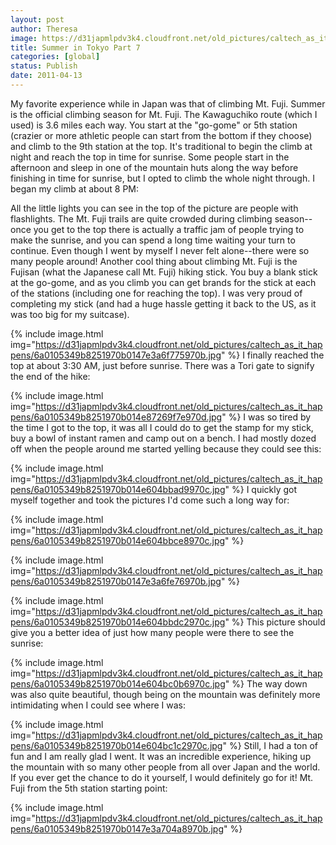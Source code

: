 ```yaml
---
layout: post
author: Theresa
image: https://d31japmlpdv3k4.cloudfront.net/old_pictures/caltech_as_it_happens/6a0105349b8251970b014e604bb1ab970c.jpg
title: Summer in Tokyo Part 7
categories: [global]
status: Publish
date: 2011-04-13
---
```


My favorite experience while in Japan was that of climbing Mt. Fuji. Summer is the official climbing season for Mt. Fuji. The Kawaguchiko route (which I used) is 3.6 miles each way. You start at the "go-gome" or 5th station (crazier or more athletic people can start from the bottom if they choose) and climb to the 9th station at the top. It's traditional to begin the climb at night and reach the top in time for sunrise. Some people start in the afternoon and sleep in one of the mountain huts along the way before finishing in time for sunrise, but I opted to climb the whole night through. I began my climb at about 8 PM:

All the little lights you can see in the top of the picture are people with flashlights. The Mt. Fuji trails are quite crowded during climbing season--once you get to the top there is actually a traffic jam of people trying to make the sunrise, and you can spend a long time waiting your turn to continue. Even though I went by myself I never felt alone--there were so many people around!
Another cool thing about climbing Mt. Fuji is the Fujisan (what the Japanese call Mt. Fuji) hiking stick. You buy a blank stick at the go-gome, and as you climb you can get brands for the stick at each of the stations (including one for reaching the top). I was very proud of completing my stick (and had a huge hassle getting it back to the US, as it was too big for my suitcase).


{% include image.html img="https://d31japmlpdv3k4.cloudfront.net/old_pictures/caltech_as_it_happens/6a0105349b8251970b0147e3a6f775970b.jpg" %}
I finally reached the top at about 3:30 AM, just before sunrise. There was a Tori gate to signify the end of the hike:


{% include image.html img="https://d31japmlpdv3k4.cloudfront.net/old_pictures/caltech_as_it_happens/6a0105349b8251970b014e87269f7e970d.jpg" %}
I was so tired by the time I got to the top, it was all I could do to get the stamp for my stick, buy a bowl of instant ramen and camp out on a bench. I had mostly dozed off when the people around me started yelling because they could see this:


{% include image.html img="https://d31japmlpdv3k4.cloudfront.net/old_pictures/caltech_as_it_happens/6a0105349b8251970b014e604bbad9970c.jpg" %}
I quickly got myself together and took the pictures I'd come such a long way for:


{% include image.html img="https://d31japmlpdv3k4.cloudfront.net/old_pictures/caltech_as_it_happens/6a0105349b8251970b014e604bbce8970c.jpg" %}

{% include image.html img="https://d31japmlpdv3k4.cloudfront.net/old_pictures/caltech_as_it_happens/6a0105349b8251970b0147e3a6fe76970b.jpg" %}

{% include image.html img="https://d31japmlpdv3k4.cloudfront.net/old_pictures/caltech_as_it_happens/6a0105349b8251970b014e604bbdc2970c.jpg" %}
This picture should give you a better idea of just how many people were there to see the sunrise:


{% include image.html img="https://d31japmlpdv3k4.cloudfront.net/old_pictures/caltech_as_it_happens/6a0105349b8251970b014e604bc0b6970c.jpg" %}
The way down was also quite beautiful, though being on the mountain was definitely more intimidating when I could see where I was:


{% include image.html img="https://d31japmlpdv3k4.cloudfront.net/old_pictures/caltech_as_it_happens/6a0105349b8251970b014e604bc1c2970c.jpg" %}
Still, I had a ton of fun and I am really glad I went. It was an incredible experience, hiking up the mountain with so many other people from all over Japan and the world. If you ever get the chance to do it yourself, I would definitely go for it!
Mt. Fuji from the 5th station starting point:


{% include image.html img="https://d31japmlpdv3k4.cloudfront.net/old_pictures/caltech_as_it_happens/6a0105349b8251970b0147e3a704a8970b.jpg" %}
